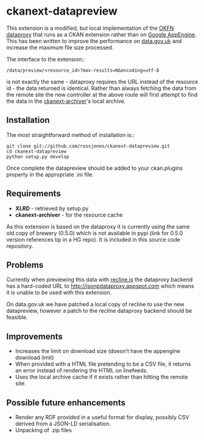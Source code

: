 # ckanext-datapreview

This extension is a modified, but local implementation of the [OKFN dataproxy](https://github.com/okfn/dataproxy) that runs as a CKAN extension rather than on [Google AppEngine](http://jsonpdataproxy.appspot.com). This has been written to improve the performance on [data.gov.uk](data.gov.uk) and increase the maximum file size processed.

The interface to the extension::

    /data/preview/<resource_id>?max-results=N&encoding=utf-8
   
is not exactly the same - dataproxy requires the URL instead of the resource id - the data returned is identical. Rather than always fetching the data from the remote site the new controller at the above route will first attempt to find the data in the [ckanext-archiver](https://github.com/okfn/ckanext-archiver)'s local archive.  

## Installation

The most straightforward method of installation is::

    git clone git://github.com/rossjones/ckanext-datapreview.git
    cd ckanext-datapreview
    python setup.py develop
    
Once complete the datapreview should be added to your ckan.plugins property in the appropriate .ini file.
    

## Requirements

* __XLRD__ - retrieved by setup.py
* __ckanext-archiver__ - for the resource cache

As this extension is based on the dataproxy it is currently using the same old copy of brewery (0.5.0) which is not available in pypi (link for 0.5.0 version references tip in a HG repo). It is included in this source code repository.

## Problems

Currently when previewing this data with [recline.js](reclinejs.com) the dataproxy backend has a hard-coded URL to http://jsonpdataproxy.appspot.com which means it is unable to be used with this extension.  

On data.gov.uk we have patched a local copy of recline to use the new datapreview, however a patch to the recline dataproxy backend should be feasible.

## Improvements

* Increases the limit on download size (doesn't have the appengine download limit)
* When provided with a HTML file pretending to be a CSV file, it returns an error instead of rendering the HTML on linefeeds.
* Uses the local archive cache if it exists rather than hitting the remote site.


## Possible future enhancements

* Render any RDF provided in a useful format for display, possibly CSV derived from a JSON-LD serialisation.
* Unpacking of .zip files






